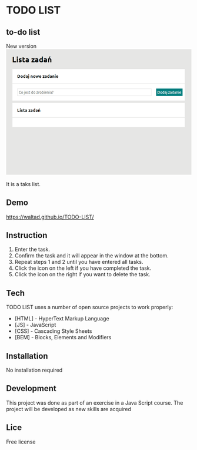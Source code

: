 # TODO LIST
## to-do list
New version
![New version](images/introduction.gif)

It is a taks list. 

## Demo

https://waltad.github.io/TODO-LIST/

## Instruction
1. Enter the task.
2. Confirm the task and it will appear in the window at the bottom.
3. Repeat steps 1 and 2 until you have entered all tasks.
4. Click the icon on the left if you have completed the task.
5. Click the icon on the right if you want to delete the task.

## Tech

TODO LIST uses a number of open source projects to work properly:

- [HTML] - HyperText Markup Language
- [JS] - JavaScript
- [CSS] - Cascading Style Sheets
- [BEM] - Blocks, Elements and Modifiers
  
## Installation

No installation required

## Development

This project was done as part of an exercise in a Java Script course.
The project will be developed as new skills are acquired

## Lice

Free license